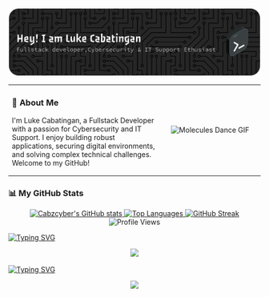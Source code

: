 ![Header](./CabzBanner.png)

<table border="0" cellpadding="0" cellspacing="0">
<tr>
<td valign="top">

### 👋 About Me
I'm Luke Cabatingan, a Fullstack Developer with a passion for Cybersecurity and IT Support. I enjoy building robust applications, securing digital environments, and solving complex technical challenges. Welcome to my GitHub!

</td>
<td width="40%" align="center">

![Molecules Dance GIF](https://github.com/Anmol-Baranwal/Cool-GIFs-For-GitHub/assets/74038190/7b282ec6-fcc3-4600-90a7-2c3140549f58)

</td>
</tr>
</table>

### 📊 My GitHub Stats
<p align="center">
  <a href="https://github.com/anuraghazra/github-readme-stats">
    <img src="https://github-readme-stats.vercel.app/api?username=Cabzcyber&show_icons=true&theme=dracula" alt="Cabzcyber's GitHub stats" />
  </a>
  <a href="https://github.com/anuraghazra/github-readme-stats">
    <img src="https://github-readme-stats.vercel.app/api/top-langs/?username=Cabzcyber&layout=compact&theme=dracula" alt="Top Languages" />
  </a>
  <a href="https://git.io/streak-stats">
    <img src="https://github-readme-streak-stats.herokuapp.com/?user=Cabzcyber&theme=dracula" alt="GitHub Streak" />
  </a>
  <br>
  <img src="https://komarev.com/ghpvc/?username=Cabzcyber&style=flat-square&color=blue" alt="Profile Views" />
</p>


<Div> 
 <a href="https://git.io/typing-svg"><img src="https://readme-typing-svg.demolab.com?font=Fira+Code&pause=1000&color=092DF7&width=435&lines=Connect+With+Me" alt="Typing SVG" />
 </a>
  <p align="center">
  <a href="https://skillicons.dev">
    <img src="https://skillicons.dev/icons?i=git,discord,gmail,linux,npm,notion,linkedin&theme=light&perline=7" />
  </a>
</p>
</Div>

<Div> 
<a href="https://git.io/typing-svg"><img src="https://readme-typing-svg.demolab.com?font=Fira+Code&pause=1000&color=F71515&width=435&lines=Technology+Stack+%26+Tech+Tools" alt="Typing SVG" /></a>
<p align="center">
  <a href="https://skillicons.dev">
    <img src="https://skillicons.dev/icons?i=git,js,html,css,react,java,kotlin,nodejs,figma,arduino,discord,gmail,linux,npm,notion,vscode,linkedin,laravel,php,pycharm,py,vite,supabase,mysql,firebase,aws&theme=light&perline=12" />
  </a>
</p>
</Div>
